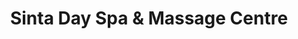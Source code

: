 ---
title: "Sinta Day Spa & Massage Centre"
url: /wellington/sinta-day-spa-und-massage-centre/
shop: Massage
---